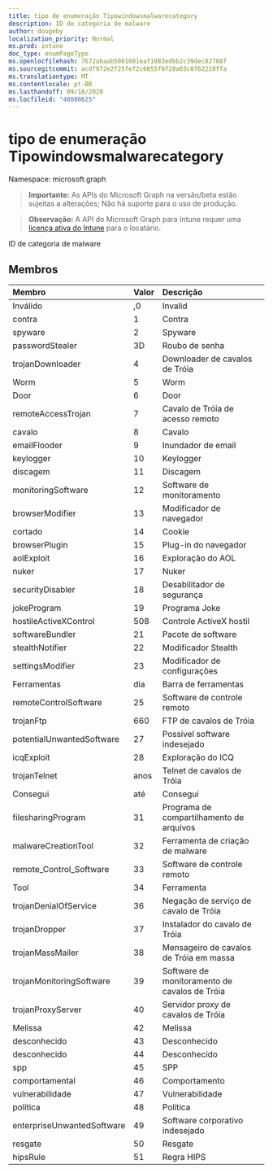 ```yaml
---
title: tipo de enumeração Tipowindowsmalwarecategory
description: ID de categoria de malware
author: dougeby
localization_priority: Normal
ms.prod: intune
doc_type: enumPageType
ms.openlocfilehash: 7672abaab5001081eaf1083edbb2c39dec82788f
ms.sourcegitcommit: acdf972e2f25fef2c6855f6f28a63c0762228ffa
ms.translationtype: MT
ms.contentlocale: pt-BR
ms.lasthandoff: 09/18/2020
ms.locfileid: "48080625"
---
```

# <a name="windowsmalwarecategory-enum-type"></a>tipo de enumeração Tipowindowsmalwarecategory

Namespace: microsoft.graph

> **Importante:** As APIs do Microsoft Graph na versão/beta estão sujeitas a alterações; Não há suporte para o uso de produção.

> **Observação:** A API do Microsoft Graph para Intune requer uma [licença ativa do Intune](https://go.microsoft.com/fwlink/?linkid=839381) para o locatário.

ID de categoria de malware

## <a name="members"></a>Membros
|Membro|Valor|Descrição|
|:---|:---|:---|
|Inválido|,0|Invalid|
|contra|1 |Contra|
|spyware|2 |Spyware|
|passwordStealer|3D|Roubo de senha|
|trojanDownloader|4 |Downloader de cavalos de Tróia|
|Worm|5 |Worm|
|Door|6 |Door|
|remoteAccessTrojan|7 |Cavalo de Tróia de acesso remoto|
|cavalo|8 |Cavalo|
|emailFlooder|9 |Inundador de email|
|keylogger|10 |Keylogger|
|discagem|11 |Discagem|
|monitoringSoftware|12 |Software de monitoramento|
|browserModifier|13 |Modificador de navegador|
|cortado|14 |Cookie|
|browserPlugin|15 |Plug-in do navegador|
|aolExploit|16 |Exploração do AOL|
|nuker|17 |Nuker|
|securityDisabler|18 |Desabilitador de segurança|
|jokeProgram|19|Programa Joke|
|hostileActiveXControl|508|Controle ActiveX hostil|
|softwareBundler| 21 |Pacote de software|
|stealthNotifier|22|Modificador Stealth|
|settingsModifier|23|Modificador de configurações|
|Ferramentas|dia|Barra de ferramentas|
|remoteControlSoftware|25|Software de controle remoto|
|trojanFtp|660|FTP de cavalos de Tróia|
|potentialUnwantedSoftware|27|Possível software indesejado|
|icqExploit|28|Exploração do ICQ|
|trojanTelnet|anos|Telnet de cavalos de Tróia|
|Consegui|até|Consegui|
|filesharingProgram|31|Programa de compartilhamento de arquivos|
|malwareCreationTool|32|Ferramenta de criação de malware|
|remote_Control_Software|33|Software de controle remoto|
|Tool|34|Ferramenta|
|trojanDenialOfService|36|Negação de serviço de cavalo de Tróia|
|trojanDropper|37|Instalador do cavalo de Tróia|
|trojanMassMailer|38|Mensageiro de cavalos de Tróia em massa|
|trojanMonitoringSoftware|39|Software de monitoramento de cavalos de Tróia|
|trojanProxyServer|40|Servidor proxy de cavalos de Tróia|
|Melissa|42|Melissa|
|desconhecido|43|Desconhecido|
|desconhecido|44|Desconhecido|
|spp|45|SPP|
|comportamental|46|Comportamento|
|vulnerabilidade|47|Vulnerabilidade|
|política|48|Política|
|enterpriseUnwantedSoftware|49|Software corporativo indesejado|
|resgate|50|Resgate|
|hipsRule|51|Regra HIPS|






